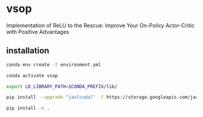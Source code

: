 # vsop

Implementation of ReLU to the Rescue: Improve Your On-Policy Actor-Critic with Positive Advantages

## installation

```.sh
conda env create -f environment.yml

conda activate vsop

export LD_LIBRARY_PATH=$CONDA_PREFIX/lib/

pip install --upgrade "jax[cuda]" -f https://storage.googleapis.com/jax-releases/jax_cuda_releases.html

pip install -e .
```
